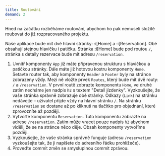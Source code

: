 ```yaml
---
title: Routování
demand: 2
---
```


Hned na začátku rozběháme routování, abychom ho pak nemuseli složitě roubovat do již rozpracovaného projektu.

Naše aplikace bude mít dvě hlavní stránky: :i[Home] a :i[Reservation]. Obě obsahují stejnou hlavičku i patičku. Stránka :i[Home] bude pod routou `/`, stránka s detaily rezervace bude mít adresu `/reservation`.

1. Uvnitř komponenty `App` již máte připravenou strukturu s hlavičkou a patičkou stránky. Dále máte již hotovou kostru komponenty `Home`. Setavte router tak, aby komponenty `Header` a `Footer` byly na stránce zobrazeny vždy. Mezi ně vložte prvek `Routes`, který bude mít dvě routy: `/` a `/reservation`. V první routě zobrazte komponentu `Home`, ve druhé zatím necháme jen nadpis `h2` s textem "Detail jízdenky". Vyzkoušejte, že vaše stránka správně zobrazuje obě stránky. Odkazy (`Link`) na stránku nedávejte – uživatel přijde vždy na hlavní stránku `/`. Na stránku `/reservation` se dostane až po kliknutí na tlačítko pro objednání, které zprovozníte až později.
1. Vytvořte komponentu `Reservation`. Tuto komponentu zobrazte na adrese `/reservation`. Zatím může vracet pouze nadpis `h2` abychom viděli, že se na stránce něco děje. Obsah komponenty vytvoříme později.
1. Vyzkoušejte, že vaše stránka správně funguje (adresu `/reservation` vyzkoušejte tak, že ji napíšete do adresního řádku prohlížeče).
1. Proveďte commit změn se smysluplnou commit zprávou.
